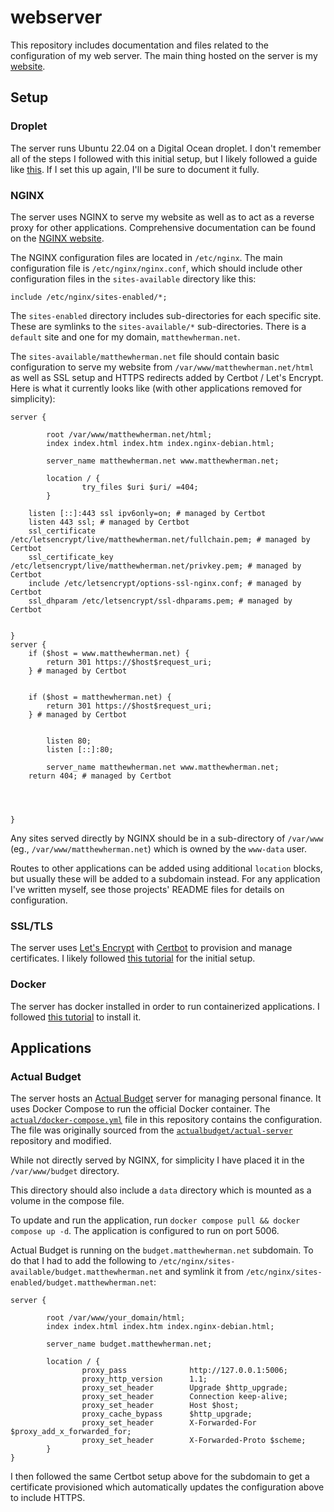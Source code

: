 # webserver

This repository includes documentation and files related to the configuration of my web server. The main thing hosted on the server is my [website](https://www.github.com/mattherman/website.git).

## Setup

### Droplet

The server runs Ubuntu 22.04 on a Digital Ocean droplet. I don't remember all of the steps I followed with this initial setup, but I likely followed a guide like [this](https://www.digitalocean.com/community/tutorials/initial-server-setup-with-ubuntu). If I set this up again, I'll be sure to document it fully.

### NGINX

The server uses NGINX to serve my website as well as to act as a reverse proxy for other applications. Comprehensive documentation can be found on the [NGINX website](https://nginx.org/en/docs/).

The NGINX configuration files are located in `/etc/nginx`. The main configuration file is `/etc/nginx/nginx.conf`, which should include other configuration files in the `sites-available` directory like this:
```
include /etc/nginx/sites-enabled/*;
```

The `sites-enabled` directory includes sub-directories for each specific site. These are symlinks to the `sites-available/*` sub-directories. There is a `default` site and one for my domain, `matthewherman.net`.

The `sites-available/matthewherman.net` file should contain basic configuration to serve my website from `/var/www/matthewherman.net/html` as well as SSL setup and HTTPS redirects added by Certbot / Let's Encrypt. Here is what it currently looks like (with other applications removed for simplicity):
```
server {

        root /var/www/matthewherman.net/html;
        index index.html index.htm index.nginx-debian.html;

        server_name matthewherman.net www.matthewherman.net;

        location / {
                try_files $uri $uri/ =404;
        }

    listen [::]:443 ssl ipv6only=on; # managed by Certbot
    listen 443 ssl; # managed by Certbot
    ssl_certificate /etc/letsencrypt/live/matthewherman.net/fullchain.pem; # managed by Certbot
    ssl_certificate_key /etc/letsencrypt/live/matthewherman.net/privkey.pem; # managed by Certbot
    include /etc/letsencrypt/options-ssl-nginx.conf; # managed by Certbot
    ssl_dhparam /etc/letsencrypt/ssl-dhparams.pem; # managed by Certbot


}
server {
    if ($host = www.matthewherman.net) {
        return 301 https://$host$request_uri;
    } # managed by Certbot


    if ($host = matthewherman.net) {
        return 301 https://$host$request_uri;
    } # managed by Certbot


        listen 80;
        listen [::]:80;

        server_name matthewherman.net www.matthewherman.net;
    return 404; # managed by Certbot




}
```

Any sites served directly by NGINX should be in a sub-directory of `/var/www` (eg., `/var/www/matthewherman.net`) which is owned by the `www-data` user.

Routes to other applications can be added using additional `location` blocks, but usually these will be added to a subdomain instead. For any application I've written myself, see those projects' README files for details on configuration.

### SSL/TLS

The server uses [Let's Encrypt](https://letsencrypt.org/) with [Certbot](https://certbot.eff.org/) to provision and manage certificates. I likely followed [this tutorial](https://www.digitalocean.com/community/tutorials/how-to-secure-nginx-with-let-s-encrypt-on-ubuntu-22-04) for the initial setup.

### Docker

The server has docker installed in order to run containerized applications. I followed [this tutorial](https://www.digitalocean.com/community/tutorials/how-to-install-and-use-docker-on-ubuntu-22-04) to install it.

## Applications

### Actual Budget

The server hosts an [Actual Budget](https://actualbudget.org/) server for managing personal finance. It uses Docker Compose to run the official Docker container. The [`actual/docker-compose.yml`](actual/docker-compose.yml) file in this repository contains the configuration. The file was originally sourced from the [`actualbudget/actual-server`](https://github.com/actualbudget/actual-server/blob/master/docker-compose.yml) repository and modified.

While not directly served by NGINX, for simplicity I have placed it in the `/var/www/budget` directory.

This directory should also include a `data` directory which is mounted as a volume in the compose file.

To update and run the application, run `docker compose pull && docker compose up -d`. The application is configured to run on port 5006.

Actual Budget is running on the `budget.matthewherman.net` subdomain. To do that I had to add the following to `/etc/nginx/sites-available/budget.matthewherman.net` and symlink it from `/etc/nginx/sites-enabled/budget.matthewherman.net`:
```
server {

        root /var/www/your_domain/html;
        index index.html index.htm index.nginx-debian.html;

        server_name budget.matthewherman.net;

        location / {
                proxy_pass              http://127.0.0.1:5006;
                proxy_http_version      1.1;
                proxy_set_header        Upgrade $http_upgrade;
                proxy_set_header        Connection keep-alive;
                proxy_set_header        Host $host;
                proxy_cache_bypass      $http_upgrade;
                proxy_set_header        X-Forwarded-For $proxy_add_x_forwarded_for;
                proxy_set_header        X-Forwarded-Proto $scheme;
        }
}
```

I then followed the same Certbot setup above for the subdomain to get a certificate provisioned which automatically updates the configuration above to include HTTPS.
